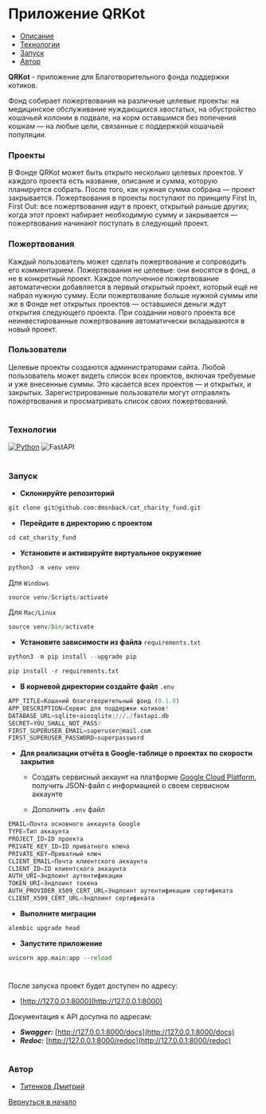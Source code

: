 <a name="Начало"></a>

# Приложение QRKot 

- [Описание](#Описание)
- [Технологии](#Технологии)
- [Запуск](#Запуск)
- [Автор](#Автор)

<a name="Описание"></a>

__QRKot__ - приложение для Благотворительного фонда поддержки котиков.

Фонд собирает пожертвования на различные целевые проекты: на медицинское обслуживание нуждающихся хвостатых, на обустройство кошачьей колонии в подвале, на корм оставшимся без попечения кошкам — на любые цели, связанные с поддержкой кошачьей популяции.

### Проекты

В Фонде QRKot может быть открыто несколько целевых проектов. У каждого проекта есть название, описание и сумма, которую планируется собрать. После того, как нужная сумма собрана — проект закрывается.
Пожертвования в проекты поступают по принципу First In, First Out: все пожертвования идут в проект, открытый раньше других; когда этот проект набирает необходимую сумму и закрывается — пожертвования начинают поступать в следующий проект.

### Пожертвования

Каждый пользователь может сделать пожертвование и сопроводить его комментарием. Пожертвования не целевые: они вносятся в фонд, а не в конкретный проект. Каждое полученное пожертвование автоматически добавляется в первый открытый проект, который ещё не набрал нужную сумму. Если пожертвование больше нужной суммы или же в Фонде нет открытых проектов — оставшиеся деньги ждут открытия следующего проекта. При создании нового проекта все неинвестированные пожертвования автоматически вкладываются в новый проект.

### Пользователи

Целевые проекты создаются администраторами сайта. 
Любой пользователь может видеть список всех проектов, включая требуемые и уже внесенные суммы. Это касается всех проектов — и открытых, и закрытых.
Зарегистрированные пользователи могут отправлять пожертвования и просматривать список своих пожертвований.

<a name="Технологии"></a>

#

### Технологии

[![Python](https://img.shields.io/badge/python-3670A0?style=for-the-badge&logo=python&logoColor=ffdd54)](https://www.python.org)
![FastAPI](https://img.shields.io/badge/FastAPI-005571?style=for-the-badge&logo=fastapi)

#

<a name="Запуск"></a>
### Запуск

- __Склонируйте репозиторий__

```python
git clone git@github.com:dmsnback/cat_charity_fund.git
```
- __Перейдите в директорию с проектом__ 
```python
cd cat_charity_fund
```

- __Установите и активируйте виртуальное окружение__
```python
python3 -m venv venv
```
Для ```Windows```
```python
source venv/Scripts/activate
```
Для ```Mac/Linux```
```python
source venv/bin/activate
```
- __Установите зависимости из файла__ ```requirements.txt```

```python
python3 -m pip install --upgrade pip
```
```python
pip install -r requirements.txt
```

- __В корневой директории создайте файл__ ```.env```
```python
APP_TITLE=Кошачий благотворительный фонд (0.1.0)
APP_DESCRIPTION=Сервис для поддержки котиков!
DATABASE_URL=sqlite+aiosqlite:///./fastapi.db
SECRET=YOU_SHALL_NOT_PASS!
FIRST_SUPERUSER_EMAIL=superuser@mail.com
FIRST_SUPERUSER_PASSWORD=superpassword
```
- __Для реализации отчёта в Google-таблице о проектах по скорости закрытия__

    - Создать сервисный аккаунт на платформе 
    [Google Cloud Platform](https://console.cloud.google.com/projectselector2/home/dashboard),
    получить JSON-файл с информацией о своем сервисном аккаунте

    - Дополнить ```.env``` файл

```python
EMAIL=Почта основного аккаунта Google
TYPE=Тип аккаунта
PROJECT_ID=ID проекта
PRIVATE_KEY_ID=ID приватного ключа
PRIVATE_KEY=Приватный ключ
CLIENT_EMAIL=Почта клиентского аккаунта
CLIENT_ID=ID клиентского аккаунта
AUTH_URI=Эндпоинт аутентификации
TOKEN_URI=Эндпоинт токена
AUTH_PROVIDER_X509_CERT_URL=Эндпоинт аутентификации сертификата
CLIENT_X509_CERT_URL=Эндпоинт сертификата
```

- __Выполните миграции__
```python
alembic upgrade head
```
- __Запустите приложение__
```python
uvicorn app.main:app --reload
```
#
После запуска проект будет доступен по адресу: 

- [http://127.0.0.1:8000](http://127.0.0.1:8000)

Документация к API досупна по адресам:

- ___Swagger:___ [http://127.0.0.1:8000/docs](http://127.0.0.1:8000/docs)
- ___Redoc:___ [http://127.0.0.1:8000/redoc](http://127.0.0.1:8000/redoc)



#
<a name="Автор"></a>

### Автор

- [Титенков Дмитрий](https://github.com/dmsnback)

[Вернуться в начало](#Начало)
